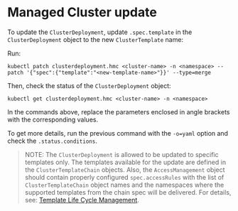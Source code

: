 # Managed Cluster update

To update the `ClusterDeployment`, update `.spec.template` in the `ClusterDeployment`
object to the new `ClusterTemplate` name:

Run:

```shell
kubectl patch clusterdeployment.hmc <cluster-name> -n <namespace> --patch '{"spec":{"template":"<new-template-name>"}}' --type=merge
```

Then, check the status of the `ClusterDeployment` object:

```shell
kubectl get clusterdeployment.hmc <cluster-name> -n <namespace>
```

In the commands above, replace the parameters enclosed in angle brackets with
the corresponding values.

To get more details, run the previous command with the `-o=yaml` option and
check the `.status.conditions`.

> NOTE:
> The `ClusterDeployment` is allowed to be updated to specific templates only.
> The templates available for the update are defined in the
> `ClusterTemplateChain` objects. Also, the `AccessManagement` object should
> contain properly configured `spec.accessRules` with the list of
> `ClusterTemplateChain` object names and the namespaces where the supported
> templates from the chain spec will be delivered. For details, see:
> [Template Life Cycle Management](../template/main.md/#template-life-cycle-management).

<!---
TODO: Later all `ClusterTemplates` that are available for the update will be shown in the `ClusterDeployment` status.
-->
